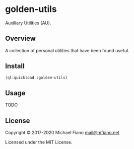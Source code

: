 # golden-utils

Auxiliary Utilities (AU).

## Overview

A collection of personal utilities that have been found useful.

## Install

```lisp
(ql:quickload :golden-utils)
```

## Usage

TODO

## License

Copyright © 2017-2020 Michael Fiano <mail@mfiano.net>

Licensed under the MIT License.

